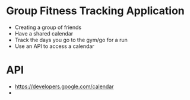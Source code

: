 # Group Fitness Tracking Application
* Creating a group of friends
* Have a shared calendar
* Track the days you go to the gym/go for a run
* Use an API to access a calendar



# API
* https://developers.google.com/calendar
* 